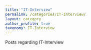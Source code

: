 ```yaml
---
title: "IT-Interview"
permalink: /categories/IT-Interview/
layout: category
author_profile: true
taxonomy: IT-Interview
---
```


Posts regarding IT-Interview
